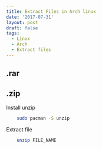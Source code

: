 ```yaml
---
title: Extract Files in Arch linux
date: '2017-07-31'
layout: post
draft: false
tags:
  - Linux
  - Arch
  - Extract files
---
```


## .rar

## .zip

Install unzip
```bash
    sudo pacman -S unzip
```

Extract file
```bash
    unzip FILE_NAME
```
